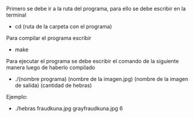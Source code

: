 Primero se debe ir a la ruta del programa, para ello se debe escribir en la terminal
- cd (ruta de la carpeta con el programa)

Para compilar el programa escribir
- make

Para ejecutar el programa se debe escribir el comando de la siguiente manera luego de haberlo compilado
- ./(nombre programa) (nombre de la imagen.jpg) (nombre de la imagen de salida) (cantidad de hebras)

Ejemplo:
- ./hebras fraudkuna.jpg grayfraudkuna.jpg 6
